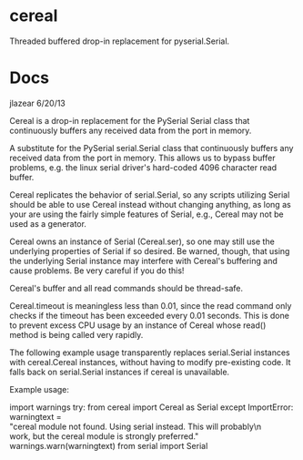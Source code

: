 cereal
======

Threaded buffered drop-in replacement for pyserial.Serial.

Docs
====
jlazear
6/20/13

Cereal is a drop-in replacement for the PySerial Serial class that
continuously buffers any received data from the port in memory.

A substitute for the PySerial serial.Serial class that continuously
buffers any received data from the port in memory. This allows us to
bypass buffer problems, e.g. the linux serial driver's hard-coded
4096 character read buffer.

Cereal replicates the behavior of serial.Serial, so any scripts
utilizing Serial should be able to use Cereal instead without
changing anything, as long as your are using the fairly simple
features of Serial, e.g., Cereal may not be used as a generator.

Cereal owns an instance of Serial (Cereal.ser), so one may still
use the underlying properties of Serial if so desired. Be warned,
though, that using the underlying Serial instance may interfere
with Cereal's buffering and cause problems. Be very careful if you
do this!

Cereal's buffer and all read commands should be thread-safe.

Cereal.timeout is meaningless less than 0.01, since the read
command only checks if the timeout has been exceeded every 0.01
seconds. This is done to prevent excess CPU usage by an instance
of Cereal whose read() method is being called very rapidly.

The following example usage transparently replaces serial.Serial
instances with cereal.Cereal instances, without having to modify
pre-existing code. It falls back on serial.Serial instances if cereal
is unavailable.

Example usage:

import warnings
try:
    from cereal import Cereal as Serial
except ImportError:
    warningtext = \
"cereal module not found. Using serial instead. This will probably\n\
work, but the cereal module is strongly preferred."
    warnings.warn(warningtext)
    from serial import Serial